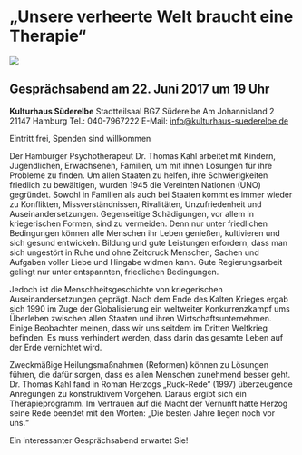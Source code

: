 # „Unsere verheerte Welt braucht eine Therapie“

![](/img/_wsb_436x643_Titelbild+die-besten-jahre-liegen-noch-vor-uns.jpg)

## Gesprächsabend am 22. Juni 2017 um 19 Uhr

**Kulturhaus Süderelbe** 
Stadtteilsaal BGZ Süderelbe 
Am Johannisland 2 
21147 Hamburg 
Tel.: 040-7967222 
E-Mail: <info@kulturhaus-suederelbe.de> 

Eintritt frei, Spenden sind willkommen

Der Hamburger Psychotherapeut Dr. Thomas Kahl arbeitet mit Kindern,
Jugendlichen, Erwachsenen, Familien, um mit ihnen Lösungen für ihre
Probleme zu finden. Um allen Staaten zu helfen, ihre Schwierigkeiten
friedlich zu bewältigen, wurden 1945 die Vereinten Nationen (UNO)
gegründet. Sowohl in Familien als auch bei Staaten kommt es immer wieder
zu Konflikten, Missverständnissen, Rivalitäten, Unzufriedenheit und
Auseinandersetzungen. Gegenseitige Schädigungen, vor allem in
kriegerischen Formen, sind zu vermeiden. Denn nur unter friedlichen
Bedingungen können alle Menschen ihr Leben genießen, kultivieren und
sich gesund entwickeln. Bildung und gute Leistungen erfordern, dass man
sich ungestört in Ruhe und ohne Zeitdruck Menschen, Sachen und Aufgaben
voller Liebe und Hingabe widmen kann. Gute Regierungsarbeit gelingt nur
unter entspannten, friedlichen Bedingungen.

Jedoch ist die Menschheitsgeschichte von kriegerischen
Auseinandersetzungen geprägt. Nach dem Ende des Kalten Krieges ergab
sich 1990 im Zuge der Globalisierung ein weltweiter Konkurrenzkampf ums
Überleben zwischen allen Staaten und ihren Wirtschaftsunternehmen.
Einige Beobachter meinen, dass wir uns seitdem im Dritten Weltkrieg
befinden. Es muss verhindert werden, dass darin das gesamte Leben auf
der Erde vernichtet wird.

Zweckmäßige Heilungsmaßnahmen (Reformen) können zu Lösungen führen, die
dafür sorgen, dass es allen Menschen zunehmend besser geht. Dr. Thomas
Kahl fand in Roman Herzogs „Ruck-Rede“ (1997) überzeugende Anregungen zu
konstruktivem Vorgehen. Daraus ergibt sich ein Therapieprogramm. Im
Vertrauen auf die Macht der Vernunft hatte Herzog seine Rede beendet mit
den Worten: „Die besten Jahre liegen noch vor uns.“

Ein interessanter Gesprächsabend erwartet Sie!

